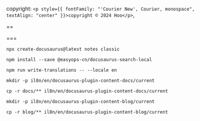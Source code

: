 



 copyright: `<p style={{ fontFamily: "'Courier New', Courier, monospace", textAlign: "center" }}>copyright © 2024 Hoo</p>`,

==





<p style={{ fontFamily: "'Courier New', Courier, monospace" }}></p>

===

```
npx create-docusaurus@latest notes classic
```

```
npm install --save @easyops-cn/docusaurus-search-local
```

```
npm run write-translations -- --locale en
```

```
mkdir -p il8n/en/docusaurus-plugin-content-docs/current
```

```
cp -r docs/** il8n/en/docusaurus-plugin-content-docs/current
```



```
mkdir -p il8n/en/docusaurus-plugin-content-blog/current
```

```
cp -r blog/** il8n/en/docusaurus-plugin-content-blog/current
```







